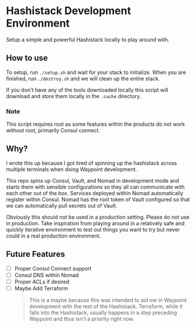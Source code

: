 # Hashistack Development Environment

Setup a simple and powerful Hashistack locally to play around with.

## How to use

To setup, run `./setup.sh` and wait for your stack to initialize.
When you are finished, run `./destroy.sh` and we will clean up the entire stack.

If you don't have any of the tools downloaded locally this script will download
and store them locally in the `.cache` directory.

### Note
This script requires root as some features within the products do not work
without root, primarily Consul connect.

## Why?
I wrote this up because I got tired of spinning up the hashistack across
multiple terminals when doing Waypoint development.

This repo spins up Consul, Vault, and Nomad in development mode and starts them
with sensible configurations so they all can communicate with each other out of
the box. Services deployed within Nomad automatically register within Consul.
Nomad has the root token of Vault configured so that we can automatically pull
secrets out of Vault.

Obviously this should not be used in a production setting. Please do not use in
production. Take inspiration from playing around in a relatively safe
and quickly iterative environment to test out things you want to try but never
could in a real production environment.

## Future Features

- [  ] Proper Consul Connect support
- [  ] Consul DNS within Nomad
- [  ] Proper ACLs if desired
- [  ] Maybe Add Terraform
    > This is a maybe because this was intended to aid me in Waypoint
    > development with the rest of the Hashistack. Terraform, while it falls
    > into the Hashistack, usually happens in a step preceding Waypoint and
    > thus isn't a priority right now.
